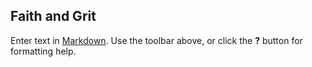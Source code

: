 ## Faith and Grit

Enter text in [Markdown](http://daringfireball.net/projects/markdown/). Use the toolbar above, or click the **?** button for formatting help.
